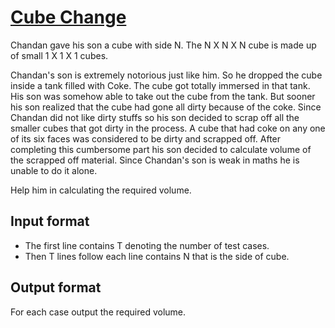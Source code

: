 # [Cube Change][link]

Chandan gave his son a cube with side N. The N X N X N cube is made up of small 1 X 1 X 1 cubes.

Chandan's son is extremely notorious just like him. So he dropped the cube inside a tank filled with Coke. The cube got totally immersed in that tank. His son was somehow able to take out the cube from the tank. But sooner his son realized that the cube had gone all dirty because of the coke. Since Chandan did not like dirty stuffs so his son decided to scrap off all the smaller cubes that got dirty in the process. A cube that had coke on any one of its six faces was considered to be dirty and scrapped off. After completing this cumbersome part his son decided to calculate volume of the scrapped off material. Since Chandan's son is weak in maths he is unable to do it alone.

Help him in calculating the required volume.

## Input format

- The first line contains T denoting the number of test cases.
- Then T lines follow each line contains N that is the side of cube.

## Output format

For each case output the required volume.

[link]: https://www.hackerearth.com/practice/algorithms/sorting/heap-sort/practice-problems/algorithm/cube-change-qualifier2/
